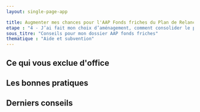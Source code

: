 ```yaml
---
layout: single-page-app

title: Augmenter mes chances pour l'AAP Fonds friches du Plan de Relance
etape : "4 - J’ai fait mon choix d’aménagement, comment consolider le projet avant d’attaquer les travaux ?"
sous_titre: "Conseils pour mon dossier AAP fonds friches"
thematique : "Aide et subvention"
---
```



## Ce qui vous exclue d'office

## Les bonnes pratiques

## Derniers conseils
